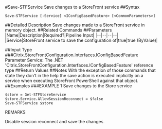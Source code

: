 #Save-STFService
Save changes to a StoreFront service
##Syntax
```Save-STFService [-Service] <IConfigBasedFeature> [<CommonParameters>]
```
##Detailed Description
Save changes made to a StoreFront service in memory object.
##Related Commands
##Parameters
|Name|Description|Required?|Pipeline Input||--|--|--|--||Service|StoreFront service to save the configuration of|true|true (ByValue)|##Input Type
###Citrix.StoreFrontConfiguration.Interfaces.IConfigBasedFeature
Parameter Service: The .NET 'Citrix.StoreFrontConfiguration.Interfaces.IConfigBasedFeature' reference type
##Return Values
##Notes
With the exception of those commands that state they don't in the help the save action is executed implicitly on a service when executing StoreFront PowerShell against that object.
##Examples
###EXAMPLE 1 Save changes to the Store service
```$store = Get-STFStoreService
$store.Service.AllowSessionReconnect = $false
Save-STFService $store
```
REMARKS

Disable session reconnect and save the changes.
